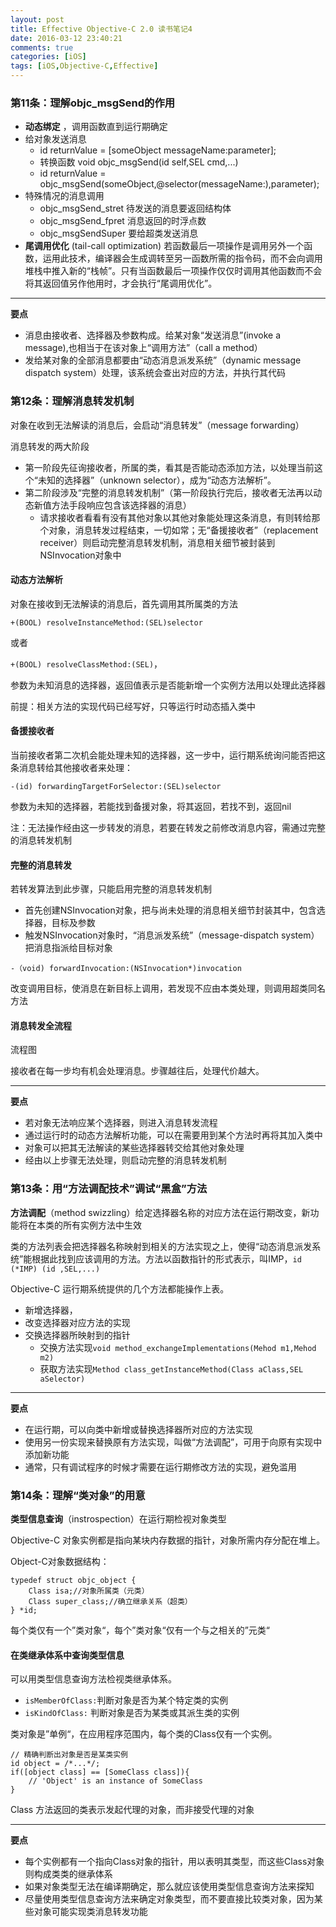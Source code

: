 ```yaml
---
layout: post
title: Effective Objective-C 2.0 读书笔记4
date: 2016-03-12 23:40:21
comments: true
categories: [iOS]
tags: [iOS,Objective-C,Effective]
---
```

### 第11条：理解objc_msgSend的作用
* **动态绑定** ，调用函数直到运行期确定
* 给对象发送消息 
	* id returnValue = [someObject messageName:parameter]; 
	* 转换函数 void objc_msgSend(id self,SEL cmd,...)
	* id returnValue = objc_msgSend(someObject,@selector(messageName:),parameter);
* 特殊情况的消息调用
	* objc_msgSend_stret 待发送的消息要返回结构体
	* objc_msgSend_fpret 消息返回的时浮点数
	* objc_msgSendSuper 要给超类发送消息
* **尾调用优化** (tail-call optimization) 若函数最后一项操作是调用另外一个函数，运用此技术，编译器会生成调转至另一函数所需的指令码，而不会向调用堆栈中推入新的“栈帧”。只有当函数最后一项操作仅仅时调用其他函数而不会将其返回值另作他用时，才会执行“尾调用优化”。
	
<!--more-->
---
**要点**

* 消息由接收者、选择器及参数构成。给某对象“发送消息”(invoke a message),也相当于在该对象上“调用方法”（call a method）
* 发给某对象的全部消息都要由“动态消息派发系统”（dynamic message dispatch system）处理，该系统会查出对应的方法，并执行其代码

### 第12条：理解消息转发机制
  对象在收到无法解读的消息后，会启动“消息转发”（message forwarding）
  
消息转发的两大阶段

* 第一阶段先征询接收者，所属的类，看其是否能动态添加方法，以处理当前这个“未知的选择器”（unknown selector），成为“动态方法解析”。
* 第二阶段涉及“完整的消息转发机制”（第一阶段执行完后，接收者无法再以动态新值方法手段响应包含该选择器的消息）
	* 请求接收者看看有没有其他对象以其他对象能处理这条消息，有则转给那个对象，消息转发过程结束，一切如常；无“备援接收者”（replacement receiver）则启动完整消息转发机制，消息相关细节被封装到NSInvocation对象中

#### 动态方法解析
对象在接收到无法解读的消息后，首先调用其所属类的方法

 `+(BOOL) resolveInstanceMethod:(SEL)selector` 

或者

 `+(BOOL) resolveClassMethod:(SEL)`，

参数为未知消息的选择器，返回值表示是否能新增一个实例方法用以处理此选择器

前提：相关方法的实现代码已经写好，只等运行时动态插入类中

#### 备援接收者

当前接收者第二次机会能处理未知的选择器，这一步中，运行期系统询问能否把这条消息转给其他接收者来处理：

`-(id) forwardingTargetForSelector:(SEL)selector`

参数为未知的选择器，若能找到备援对象，将其返回，若找不到，返回nil

注：无法操作经由这一步转发的消息，若要在转发之前修改消息内容，需通过完整的消息转发机制

#### 完整的消息转发

若转发算法到此步骤，只能启用完整的消息转发机制

* 首先创建NSInvocation对象，把与尚未处理的消息相关细节封装其中，包含选择器，目标及参数
* 触发NSInvocation对象时，“消息派发系统”（message-dispatch system）把消息指派给目标对象

`-（void) forwardInvocation:(NSInvocation*)invocation`

改变调用目标，使消息在新目标上调用，若发现不应由本类处理，则调用超类同名方法

#### 消息转发全流程

流程图

接收者在每一步均有机会处理消息。步骤越往后，处理代价越大。

---
**要点**

* 若对象无法响应某个选择器，则进入消息转发流程
* 通过运行时的动态方法解析功能，可以在需要用到某个方法时再将其加入类中
* 对象可以把其无法解读的某些选择器转交给其他对象处理
* 经由以上步骤无法处理，则启动完整的消息转发机制

### 第13条：用“方法调配技术”调试“黑盒”方法

**方法调配**（method swizzling）给定选择器名称的对应方法在运行期改变，新功能将在本类的所有实例方法中生效

类的方法列表会把选择器名称映射到相关的方法实现之上，使得“动态消息派发系统”能根据此找到应该调用的方法。方法以函数指针的形式表示，叫IMP，`id (*IMP) (id ,SEL,...)`

Objective-C 运行期系统提供的几个方法都能操作上表。

* 新增选择器，
* 改变选择器对应方法的实现
* 交换选择器所映射到的指针
	* 交换方法实现`void method_exchangeImplementations(Mehod m1,Mehod m2)`
	* 获取方法实现`Method class_getInstanceMethod(Class aClass,SEL aSelector)`

---
**要点**

* 在运行期，可以向类中新增或替换选择器所对应的方法实现
* 使用另一份实现来替换原有方法实现，叫做“方法调配”，可用于向原有实现中添加新功能
* 通常，只有调试程序的时候才需要在运行期修改方法的实现，避免滥用

### 第14条：理解“类对象”的用意

**类型信息查询**（instrospection）在运行期检视对象类型

Objective-C 对象实例都是指向某块内存数据的指针，对象所需内存分配在堆上。

Object-C对象数据结构：

```objc
typedef struct objc_object {
	Class isa;//对象所属类（元类）
	Class super_class;//确立继承关系（超类）
} *id;
```
每个类仅有一个”类对象“，每个”类对象“仅有一个与之相关的”元类“

#### 在类继承体系中查询类型信息
可以用类型信息查询方法检视类继承体系。

* `isMemberOfClass:`判断对象是否为某个特定类的实例
* `isKindOfClass:` 判断对象是否为某类或其派生类的实例

类对象是”单例“，在应用程序范围内，每个类的Class仅有一个实例。

```objc
// 精确判断出对象是否是某类实例
id object = /*...*/;
if([object class] == [SomeClass class]){
	// 'Object' is an instance of SomeClass
}
```
Class 方法返回的类表示发起代理的对象，而非接受代理的对象

---
**要点**

* 每个实例都有一个指向Class对象的指针，用以表明其类型，而这些Class对象则构成类类的继承体系
* 如果对象类型无法在编译期确定，那么就应该使用类型信息查询方法来探知
* 尽量使用类型信息查询方法来确定对象类型，而不要直接比较类对象，因为某些对象可能实现类消息转发功能